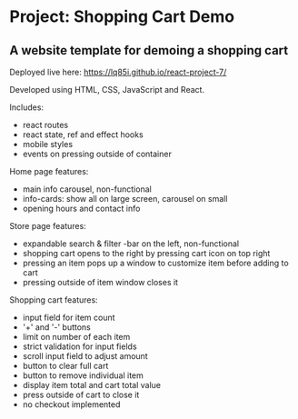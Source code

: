 # Project: Shopping Cart Demo

## A website template for demoing a shopping cart

Deployed live here: https://lq85i.github.io/react-project-7/

Developed using HTML, CSS, JavaScript and React.

Includes:
- react routes
- react state, ref and effect hooks
- mobile styles
- events on pressing outside of container

Home page features:
- main info carousel, non-functional
- info-cards: show all on large screen, carousel on small
- opening hours and contact info

Store page features:
- expandable search & filter -bar on the left, non-functional
- shopping cart opens to the right by pressing cart icon on top right
- pressing an item pops up a window to customize item before adding to cart
- pressing outside of item window closes it

Shopping cart features:
- input field for item count
- '+' and '-' buttons
- limit on number of each item
- strict validation for input fields
- scroll input field to adjust amount
- button to clear full cart
- button to remove individual item
- display item total and cart total value
- press outside of cart to close it
- no checkout implemented